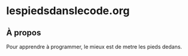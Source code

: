 # lespiedsdanslecode.org

## À propos

Pour apprendre à programmer, le mieux est de metre les pieds dedans.


